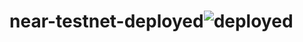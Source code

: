 # near-testnet-deployed![deployed](https://user-images.githubusercontent.com/103505688/163817667-4c286e44-ae64-48e4-92ae-7f29e4da4d77.png)
